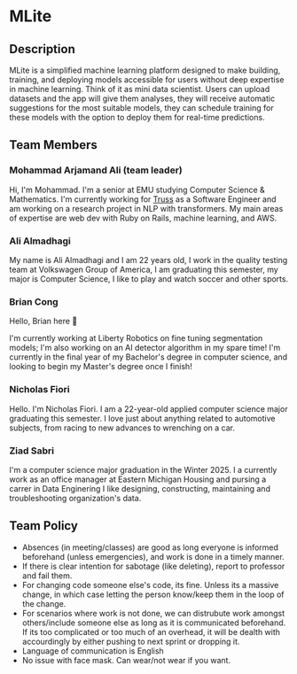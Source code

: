 # MLite

## Description
MLite is a simplified machine learning platform designed to make building, training, and deploying models accessible for users without deep expertise in machine learning. Think of it as mini data scientist. Users can upload datasets and the app will give them analyses, they will receive automatic suggestions for the most suitable models, they can schedule training for these models with the option to deploy them for real-time predictions.

## Team Members

### Mohammad Arjamand Ali (team leader)
Hi, I'm Mohammad. I'm a senior at EMU studying Computer Science & Mathematics. I'm currently working for [Truss](https://gettruss.io) as a Software Engineer and am working on a research project in NLP with transformers. My main areas of expertise are web dev with Ruby on Rails, machine learning, and AWS.

### Ali Almadhagi
My name is Ali Almadhagi and I am 22 years old, I work in the quality testing team at Volkswagen Group of America, I am graduating this semester, my major is Computer Science, I like to play and watch soccer and other sports.

### Brian Cong
Hello, Brian here 👋

I'm currently working at Liberty Robotics on fine tuning segmentation models; I'm also working on an AI detector algorithm in my spare time! I'm currently in the final year of my Bachelor's degree in computer science, and looking to begin my Master's degree once I finish!

### Nicholas Fiori
Hello. I'm Nicholas Fiori. I am a 22-year-old applied computer science major graduating this semester. I love just about anything related to automotive subjects, from racing to new advances to wrenching on a car.

### Ziad Sabri
I'm a computer science major graduation in the Winter 2025. I a currently work as an office manager at Eastern Michigan Housing and pursing a carrer in Data Enginering I like designing, constructing, maintaining and troubleshooting organization's data.

## Team Policy
- Absences (in meeting/classes) are good as long everyone is informed beforehand (unless emergencies), and work is done in a timely manner. 
- If there is clear intention for sabotage (like deleting), report to professor and fail them.
- For changing code someone else's code, its fine. Unless its a massive change, in which case letting the person know/keep them in the loop of the change.
- For scenarios where work is not done, we can distrubute work amongst others/include someone else as long as it is communicated beforehand. If its too complicated or too much of an overhead, it will be dealth with accourdingly by either pushing to next sprint or dropping it.
- Language of communication is English
- No issue with face mask. Can wear/not wear if you want.


